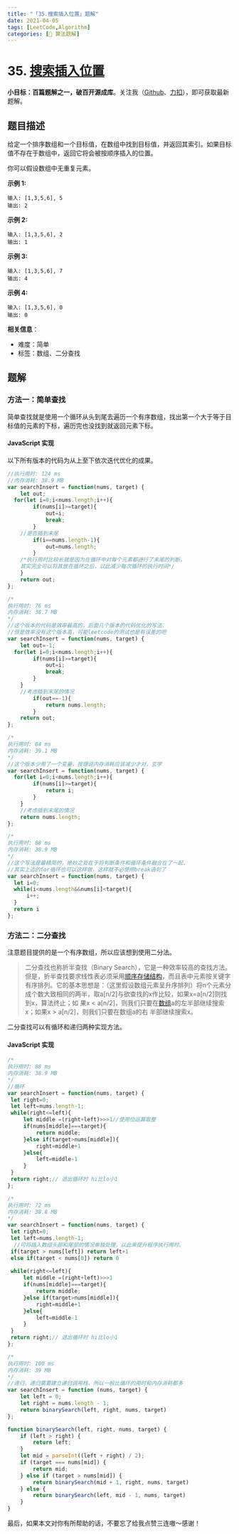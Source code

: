 ```yaml
---
title: "「35.搜索插入位置」题解"
date: 2021-04-05
tags: [LeetCode,Algorithm]
categories: [📝 算法题解]
---
```


#  35. [搜索插入位置](https://leetcode-cn.com/problems/search-insert-position/)

**小目标：百篇题解之一，破百开源成库**。关注我（[Github](https://github.com/KimYangOfCat)、[力扣](https://leetcode-cn.com/u/kimyang/)），即可获取最新题解。

## 题目描述

给定一个排序数组和一个目标值，在数组中找到目标值，并返回其索引。如果目标值不存在于数组中，返回它将会被按顺序插入的位置。

你可以假设数组中无重复元素。

**示例 1:**

```
输入: [1,3,5,6], 5
输出: 2
```

**示例 2:**

```
输入: [1,3,5,6], 2
输出: 1
```

**示例 3:**

```
输入: [1,3,5,6], 7
输出: 4
```

**示例 4:**

```
输入: [1,3,5,6], 0
输出: 0
```

**相关信息**：

+ 难度：简单
+ 标签：数组、二分查找

## 题解

### 方法一：简单查找

简单查找就是使用一个循环从头到尾去遍历一个有序数组，找出第一个大于等于目标值的元素的下标，遍历完也没找到就返回元素下标。

#### JavaScript 实现

以下所有版本的代码为从上至下依次迭代优化的成果。

```javascript
//执行用时: 124 ms
//内存消耗: 38.9 MB
var searchInsert = function(nums, target) {
    let out;
  for(let i=0;i<nums.length;i++){
        if(nums[i]>=target){
            out=i;
            break;
        }
    //是否插到末尾
        if(i==nums.length-1){
            out=nums.length;
        }
    /*执行用时比较长就是因为在循环中对每个元素都进行了末尾的判断，
    其实完全可以将其放在循环之后，以此减少每次循环的执行时间*/
    }
    return out;
};
```

```javascript
/*
执行用时: 76 ms
内存消耗: 38.7 MB
*/
//这个版本的代码是效率最高的，后面几个版本的代码优化的写法，
//但是效率没有这个版本高，可能leetcode的测试也是有误差的吧
var searchInsert = function(nums, target) {
    let out=-1;
  for(let i=0;i<nums.length;i++){
        if(nums[i]>=target){
            out=i;
            break;
        }
    }
    //考虑插到末尾的情况
        if(out==-1){
            return nums.length;
        }
    return out;
};
```

```javascript
/*
执行用时: 84 ms
内存消耗: 39.1 MB
*/
//这个版本少用了一个变量，按理说内存消耗应该减少才对，玄学
var searchInsert = function(nums, target) {
  for(let i=0;i<nums.length;i++){
        if(nums[i]>=target){
            return i;
        }
    }
    //考虑插到末尾的情况
    return nums.length;
};
```

```javascript
/*
执行用时: 88 ms
内存消耗: 38.9 MB
*/
//这个写法是最精简的，绝妙之处在于将判断条件和循环条件融合在了一起，
//其实上边的for循环也可以这样做，这样就不必使用break语句了
var searchInsert = function(nums, target) {
  let i=0;
  while(i<nums.length&&nums[i]<target){
      i++;
  }
  return i
};
```

### 方法二：二分查找

注意题目提供的是一个有序数组，所以应该想到使用二分法。

> 二分查找也称折半查找（Binary Search），它是一种效率较高的查找方法。但是，折半查找要求线性表必须采用[顺序存储结构](https://baike.baidu.com/item/顺序存储结构/1347176)，而且表中元素按关键字有序排列。它的基本思想是：（这里假设数组元素呈升序排列）将n个元素分成个数大致相同的两半，取a[n/2]与欲查找的x作比较，如果x=a[n/2]则找到x，算法终止；如 果x < a[n/2]，则我们只要在[数组](https://baike.baidu.com/item/数组)a的左半部继续搜索x；如果x > a[n/2]，则我们只要在数组a的右 半部继续搜索x。

二分查找可以有循环和递归两种实现方法。

#### JavaScript 实现

```javascript
/*
执行用时: 88 ms
内存消耗: 38.9 MB
*/
//循环
var searchInsert = function(nums, target) {
 let right=0;
 let left=nums.length-1;
 while(right<=left){
     let middle =(right+left)>>>1//使用位运算取整
     if(nums[middle]===target){
         return middle;
     }else if(target>nums[middle]){
         right=middle+1
     }else{
         left=middle-1
     }
 }
 return right;// 退出循环时 hi比lo小1
};
```

```javascript
/*
执行用时: 72 ms
内存消耗: 38.8 MB
*/
var searchInsert = function(nums, target) {
 let right=0;
 let left=nums.length-1;
  //可将插入数组头部和尾部的情况单独处理，以此来提升程序执行用时。
 if(target > nums[left]) return left+1
 else if(target < nums[0]) return 0
    
 while(right<=left){
     let middle =(right+left)>>>1
     if(nums[middle]===target){
         return middle;
     }else if(target>nums[middle]){
         right=middle+1
     }else{
         left=middle-1
     }
 }
 return right;// 退出循环时 hi比lo小1
};
```

```javascript
/*
执行用时: 100 ms
内存消耗: 39 MB
*/
//递归，递归需要建立递归调用栈，所以一般比循环的用时和内存消耗都多
var searchInsert = function (nums, target) {
    let left = 0;
    let right = nums.length - 1;
    return binarySearch(left, right, nums, target)
};

function binarySearch(left, right, nums, target) {
    if (left > right) {
        return left;
    }
    let mid = parseInt((left + right) / 2);
    if (target === nums[mid]) {
        return mid;
    } else if (target > nums[mid]) {
        return binarySearch(mid + 1, right, nums, target)
    } else {
        return binarySearch(left, mid - 1, nums, target)
    }
}
```

最后，如果本文对你有所帮助的话，不要忘了给我点赞三连嗷～感谢！